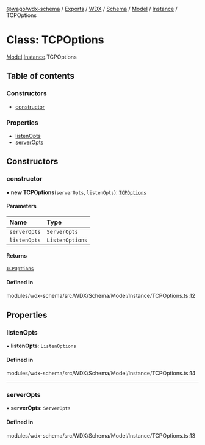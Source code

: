 [@wago/wdx-schema](../README.md) / [Exports](../modules.md) / [WDX](../modules/WDX.md) / [Schema](../modules/WDX.Schema.md) / [Model](../modules/WDX.Schema.Model.md) / [Instance](../modules/WDX.Schema.Model.Instance.md) / TCPOptions

# Class: TCPOptions

[Model](../modules/WDX.Schema.Model.md).[Instance](../modules/WDX.Schema.Model.Instance.md).TCPOptions

## Table of contents

### Constructors

- [constructor](WDX.Schema.Model.Instance.TCPOptions.md#constructor)

### Properties

- [listenOpts](WDX.Schema.Model.Instance.TCPOptions.md#listenopts)
- [serverOpts](WDX.Schema.Model.Instance.TCPOptions.md#serveropts)

## Constructors

### constructor

• **new TCPOptions**(`serverOpts`, `listenOpts`): [`TCPOptions`](WDX.Schema.Model.Instance.TCPOptions.md)

#### Parameters

| Name | Type |
| :------ | :------ |
| `serverOpts` | `ServerOpts` |
| `listenOpts` | `ListenOptions` |

#### Returns

[`TCPOptions`](WDX.Schema.Model.Instance.TCPOptions.md)

#### Defined in

modules/wdx-schema/src/WDX/Schema/Model/Instance/TCPOptions.ts:12

## Properties

### listenOpts

• **listenOpts**: `ListenOptions`

#### Defined in

modules/wdx-schema/src/WDX/Schema/Model/Instance/TCPOptions.ts:14

___

### serverOpts

• **serverOpts**: `ServerOpts`

#### Defined in

modules/wdx-schema/src/WDX/Schema/Model/Instance/TCPOptions.ts:13
